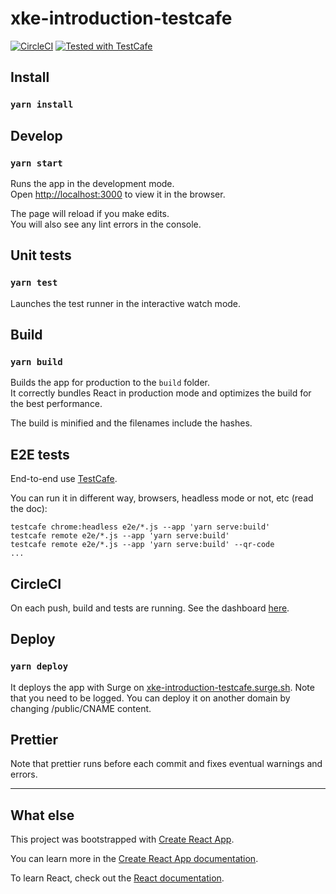 # xke-introduction-testcafe

[![CircleCI](https://circleci.com/gh/proustibat/xke-introduction-testcafe/tree/master.svg?style=svg&circle-token=49a7ca92ed8ebbd224600c4c57b5718c12057102)](https://circleci.com/gh/proustibat/xke-introduction-testcafe/tree/master)
[![Tested with TestCafe](https://img.shields.io/badge/tested%20with-TestCafe-2fa4cf.svg)](https://github.com/DevExpress/testcafe)


## Install

### `yarn install`

## Develop

### `yarn start`

Runs the app in the development mode.<br>
Open [http://localhost:3000](http://localhost:3000) to view it in the browser.

The page will reload if you make edits.<br>
You will also see any lint errors in the console.

## Unit tests

### `yarn test`

Launches the test runner in the interactive watch mode.<br>

## Build

### `yarn build`

Builds the app for production to the `build` folder.<br>
It correctly bundles React in production mode and optimizes the build for the best performance.

The build is minified and the filenames include the hashes.

## E2E tests

End-to-end use [TestCafe](https://devexpress.github.io/testcafe/documentation).

You can run it in different way, browsers, headless mode or not, etc (read the doc):

```
testcafe chrome:headless e2e/*.js --app 'yarn serve:build'
testcafe remote e2e/*.js --app 'yarn serve:build' 
testcafe remote e2e/*.js --app 'yarn serve:build' --qr-code
...

```

## CircleCI

On each push, build and tests are running. See the dashboard [here](https://circleci.com/gh/proustibat/xke-introduction-testcafe).

## Deploy

### `yarn deploy`

It deploys the app with Surge on [xke-introduction-testcafe.surge.sh](https://xke-introduction-testcafe.surge.sh/). Note that you need to be logged. 
You can deploy it on another domain by changing /public/CNAME content. 

## Prettier 

Note that prettier runs before each commit and fixes eventual warnings and errors.

---

## What else

This project was bootstrapped with [Create React App](https://github.com/facebook/create-react-app).

You can learn more in the [Create React App documentation](https://facebook.github.io/create-react-app/docs/getting-started).

To learn React, check out the [React documentation](https://reactjs.org/).

